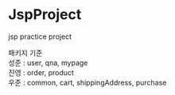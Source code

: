 # JspProject
jsp practice project


패키지 기준<br>
성준 : user, qna, mypage<br>
진영 : order, product<br>
우준 : common, cart, shippingAddress, purchase
